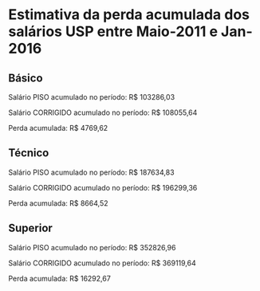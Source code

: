 # Estimativa da perda acumulada dos salários USP entre Maio-2011 e Jan-2016 


 ## Básico 
Salário PISO acumulado no período: R$ 103286,03

Salário CORRIGIDO acumulado no período: R$ 108055,64

Perda acumulada: R$ 4769,62



 ## Técnico
Salário PISO acumulado no período: R$ 187634,83

Salário CORRIGIDO acumulado no período: R$ 196299,36

Perda acumulada: R$ 8664,52



  ## Superior 
Salário PISO acumulado no período: R$ 352826,96

Salário CORRIGIDO acumulado no período: R$ 369119,64

Perda acumulada: R$ 16292,67
